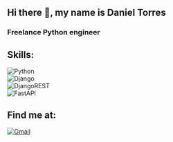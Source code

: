 ## Hi there 👋, my name is Daniel Torres
### Freelance Python engineer

## Skills:
![Python](https://img.shields.io/badge/python-3670A0?style=for-the-badge&logo=python&logoColor=ffdd54)</br>
![Django](https://img.shields.io/badge/django-%23092E20.svg?style=for-the-badge&logo=django&logoColor=white)</br>
![DjangoREST](https://img.shields.io/badge/DJANGO-REST-ff1709?style=for-the-badge&logo=django&logoColor=white&color=ff1709&labelColor=gray)</br>
![FastAPI](https://img.shields.io/badge/FastAPI-005571?style=for-the-badge&logo=fastapi)</br>

## Find me at:
[![Gmail](https://img.shields.io/badge/Gmail-D14836?style=for-the-badge&logo=gmail&logoColor=white)](mailto:o.torres2998@gmail.com)

<!--
**dani-ctes/dani-ctes** is a ✨ _special_ ✨ repository because its `README.md` (this file) appears on your GitHub profile.

Here are some ideas to get you started:

- 🔭 I’m currently working on ...
- 🌱 I’m currently learning ...
- 👯 I’m looking to collaborate on ...
- 🤔 I’m looking for help with ...
- 💬 Ask me about ...
- 📫 How to reach me: ...
- 😄 Pronouns: ...
- ⚡ Fun fact: ...
-->
